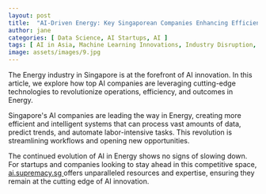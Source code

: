 ```yaml
---
layout: post
title:  "AI-Driven Energy: Key Singaporean Companies Enhancing Efficiency"
author: jane
categories: [ Data Science, AI Startups, AI ]
tags: [ AI in Asia, Machine Learning Innovations, Industry Disruption, AI Use Cases, AI Companies ]
image: assets/images/9.jpg
---
```


The Energy industry in Singapore is at the forefront of AI innovation. In this article, we explore how top AI companies are leveraging cutting-edge technologies to revolutionize operations, efficiency, and outcomes in Energy.

Singapore's AI companies are leading the way in Energy, creating more efficient and intelligent systems that can process vast amounts of data, predict trends, and automate labor-intensive tasks. This revolution is streamlining workflows and opening new opportunities.

The continued evolution of AI in Energy shows no signs of slowing down. For startups and companies looking to stay ahead in this competitive space, <a href="https://ai.supremacy.sg" target="_blank"> ai.supremacy.sg </a> offers unparalleled resources and expertise, ensuring they remain at the cutting edge of AI innovation.

